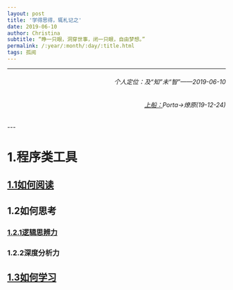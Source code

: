 ```yaml
---
layout: post
title: '学得思得，辄札记之'
date: 2019-06-10
author: Christina
subtitle: “睁一只眼，洞穿世事，闭一只眼，自由梦想。”
permalink: /:year/:month/:day/:title.html
tags: 孤阅
---
```


---
<h6 style="text-align:right">个人定位：及“知”未“智”——2019-06-10</h6>
<h6 style="text-align:right"><a href="https://www.lonelyreader.com">上船：</a>Porta→燎原(19-12-24)</h6>
---

# 1.程序类工具

## [1.1如何阅读](https://hyahui.com/howtoread.html)

## 1.2如何思考

### [1.2.1逻辑思辨力](https://hyahui.com/logicalthinking.html)

### 1.2.2深度分析力

## [1.3如何学习](https://hyahui.com/howtostudy.html)

